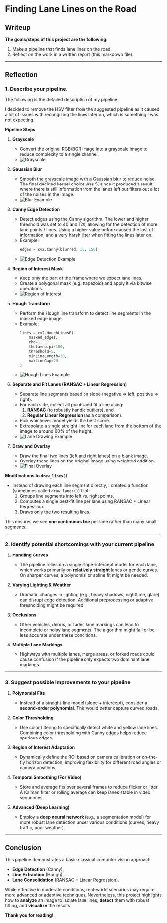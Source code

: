 # **Finding Lane Lines on the Road**

## Writeup

**The goals/steps of this project are the following:**
1. Make a pipeline that finds lane lines on the road.
2. Reflect on the work in a written report (this markdown file).

[//]: # (Image References)

[grayscale_example]: ./examples/solidWhiteCurve_1_gray.jpg "Grayscale Example"
[blur_example]: ./examples/solidWhiteCurve_2_blurred.jpg "blur Example"
[edges_example]: ./examples/solidWhiteCurve_3_edges.jpg "Edge Detection Example"
[roi_example]: ./examples/solidWhiteCurve_4_masked.jpg "Region of Interest"
[hough_example]: ./examples/solidWhiteCurve_5_hough_lines.jpg "Hough Lines Example"
[line_fitting]: ./examples/solidWhiteCurve_6_lane_lines.jpg "Lane Drawing Example"
[final_example]: ./examples/solidWhiteCurve_7_final.jpg "Final Overlay"

---

## **Reflection**

### **1. Describe your pipeline.**  

The following is the detailed description of my pipeline:

I decided to remove the HSV filter from the suggested pipeline as it caused a lot of issues with recongizing the lines later on, which is something I was not expecting. 

**Pipeline Steps**  
1. **Grayscale**  
   - Convert the original RGB/BGR image into a grayscale image to reduce complexity to a single channel.  
   - ![Grayscale][grayscale_example]

2. **Gaussian Blur**  
   - Smooth the grayscale image with a Gaussian blur to reduce noise. The final decided kernel choice was 5, since it produced a result where there is still information from the lanes left but filters out a lot of the noises in the image.
   - ![Blur Example][blur_example]

3. **Canny Edge Detection**  
   - Detect edges using the Canny algorithm. The lower and higher threshold was set to 40 and 120, allowing for the detection of more lane points / lines. Using a higher value before caused the lost of information, and a very harsh jitter when fitting the lines later on.
   - Example:  
     ```python
     edges = cv2.Canny(blurred, 50, 150)
     ```
   - ![Edge Detection Example][edges_example]

4. **Region of Interest Mask**  
   - Keep only the part of the frame where we expect lane lines.  
   - Create a polygonal mask (e.g. trapezoid) and apply it via bitwise operations.  
   - ![Region of Interest][roi_example]

5. **Hough Transform**  
   - Perform the Hough line transform to detect line segments in the masked edge image.  
   - Example:  
     ```python
     lines = cv2.HoughLinesP(
         masked_edges, 
         rho=1, 
         theta=np.pi/180, 
         threshold=5, 
         minLineLength=30, 
         maxLineGap=20
     )
     ```
   - ![Hough Lines Example][hough_example]

6. **Separate and Fit Lanes (RANSAC + Linear Regression)**  
   - Separate line segments based on slope (negative ⇒ left, positive ⇒ right).  
   - For each side, collect all points and fit a line using:
     1. **RANSAC** (to robustly handle outliers), and  
     2. **Regular Linear Regression** (as a comparison).  
   - Pick whichever model yields the best score.  
   - Extrapolate a single straight line for each lane from the bottom of the image to around 60% of the height.
   - ![Lane Drawing Example][line_fitting]

7. **Draw and Overlay**  
   - Draw the final two lines (left and right lanes) on a blank image.  
   - Overlay these lines on the original image using weighted addition.  
   - ![Final Overlay][final_example]

**Modifications to `draw_lines()`**  
- Instead of drawing each line segment directly, I created a function (sometimes called `draw_lanes()`) that:  
  1. Groups line segments into left vs. right points.  
  2. Computes a single best-fit line per lane using RANSAC + Linear Regression.  
  3. Draws only the two resulting lines.  

This ensures we see **one continuous line** per lane rather than many small segments.

---

### **2. Identify potential shortcomings with your current pipeline**

1. **Handling Curves**  
   - The pipeline relies on a single slope-intercept model for each lane, which works primarily on **relatively straight** lanes or gentle curves. On sharper curves, a polynomial or spline fit might be needed.

2. **Varying Lighting & Weather**  
   - Dramatic changes in lighting (e.g., heavy shadows, nighttime, glare) can disrupt edge detection. Additional preprocessing or adaptive thresholding might be required.

3. **Occlusions**  
   - Other vehicles, debris, or faded lane markings can lead to incomplete or noisy lane segments. The algorithm might fail or be less accurate under these conditions.

4. **Multiple Lane Markings**  
   - Highways with multiple lanes, merge areas, or forked roads could cause confusion if the pipeline only expects two dominant lane markings.

---

### **3. Suggest possible improvements to your pipeline**

1. **Polynomial Fits**  
   - Instead of a straight-line model (slope + intercept), consider a **second-order polynomial**. This would better capture curved roads.

2. **Color Thresholding**  
   - Use color filtering to specifically detect white and yellow lane lines. Combining color thresholding with Canny edges helps reduce spurious edges.

3. **Region of Interest Adaptation**  
   - Dynamically define the ROI based on camera calibration or on-the-fly horizon detection, improving flexibility for different road angles or camera positions.

4. **Temporal Smoothing (For Video)**  
   - Store and average fits over several frames to reduce flicker or jitter. A Kalman filter or rolling average can keep lanes stable in video sequences.

5. **Advanced (Deep Learning)**  
   - Employ a **deep neural network** (e.g., a segmentation model) for more robust lane detection under various conditions (curves, heavy traffic, poor weather).

---

## **Conclusion**

This pipeline demonstrates a basic classical computer vision approach:
- **Edge Detection** (Canny),
- **Line Extraction** (Hough),
- **Lane Consolidation** (RANSAC + Linear Regression).

While effective in moderate conditions, real-world scenarios may require more advanced or adaptive techniques. Nevertheless, this project highlights how to **analyze** an image to isolate lane lines, **detect** them with robust fitting, and **visualize** the results.

**Thank you for reading!**

